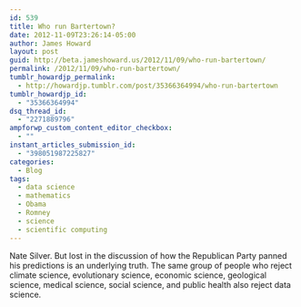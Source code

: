 ```yaml
---
id: 539
title: Who run Bartertown?
date: 2012-11-09T23:26:14-05:00
author: James Howard
layout: post
guid: http://beta.jameshoward.us/2012/11/09/who-run-bartertown/
permalink: /2012/11/09/who-run-bartertown/
tumblr_howardjp_permalink:
  - http://howardjp.tumblr.com/post/35366364994/who-run-bartertown
tumblr_howardjp_id:
  - "35366364994"
dsq_thread_id:
  - "2271889796"
ampforwp_custom_content_editor_checkbox:
  - ""
instant_articles_submission_id:
  - "398051987225827"
categories:
  - Blog
tags:
  - data science
  - mathematics
  - Obama
  - Romney
  - science
  - scientific computing
---
```

<p>Nate Silver.  But lost in the discussion of how the Republican Party panned his predictions is an underlying truth.  The same group of people who reject climate science, evolutionary science, economic science, geological science, medical science, social science, and public health also reject data science.</p>

